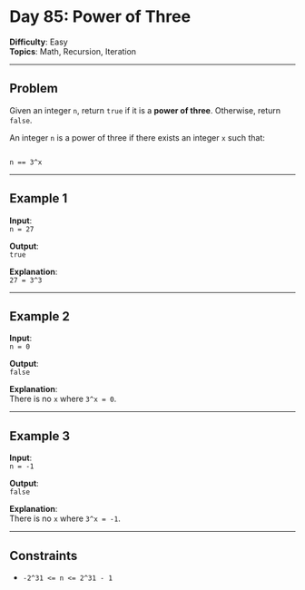 # Day 85: Power of Three

**Difficulty**: Easy  
**Topics**: Math, Recursion, Iteration  

---

## Problem

Given an integer `n`, return `true` if it is a **power of three**. Otherwise, return `false`.

An integer `n` is a power of three if there exists an integer `x` such that:

```

n == 3^x

```

---

## Example 1
**Input**:  
`n = 27`

**Output**:  
`true`

**Explanation**:  
`27 = 3^3`

---

## Example 2
**Input**:  
`n = 0`

**Output**:  
`false`

**Explanation**:  
There is no `x` where `3^x = 0`.

---

## Example 3
**Input**:  
`n = -1`

**Output**:  
`false`

**Explanation**:  
There is no `x` where `3^x = -1`.

---

## Constraints
- `-2^31 <= n <= 2^31 - 1`
